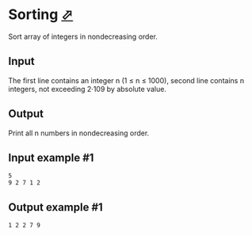 # Sorting [⬀](https://www.e-olymp.com/en/problems/2321)

Sort array of integers in nondecreasing order.

## Input
The first line contains an integer n (1 ≤ n ≤ 1000), second line contains n integers, not exceeding 2·109 by absolute value.

## Output
Print all n numbers in nondecreasing order.

## Input example #1
```
5
9 2 7 1 2
```

## Output example #1
```
1 2 2 7 9
```
